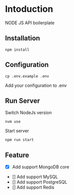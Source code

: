 # Intoduction

NODE JS API boilerplate

## Installation

```
npm install
```
## Configuration

```
cp .env.example .env
```

Add your configuration to .env

## Run Server

Switch NodeJs version
```
nvm use
```
Start server
```
npm run start
```

## Feature

- [x] Add support MongoDB core
- [] Add support MySQL 
- [] Add support PostgreSQL 
- [] Add support Redis

